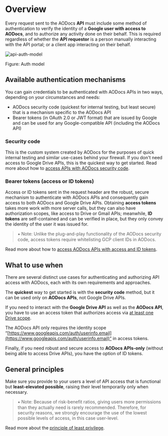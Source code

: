 # Overview

Every request sent to the AODocs **API** must include some method of authentication to verify the identity of a **Google user with access to AODocs**, and to authorize any activity done on their behalf. This is required regardless of whether the **API requestor** is a person manually interacting with the API portal; or a client app interacting on their behalf.

![api-auth-model](/img/api-relationship2.png)

Figure: Auth model

## Available authentication mechanisms

You can gain credentials to be authenticated with AODocs APIs in two ways, depending on your circumstances and needs:

*   AODocs security code (quickest for internal testing, but least secure) that is a mechanism specific to the AODocs API
*   Bearer tokens (in OAuth 2.0 or JWT format) that are issued by Google and can be used for any Google-compatible API (including the AODocs API)

### Security code

This is the custom system created by AODocs for the purposes of quick internal testing and similar use-cases behind your firewall.  If you don't need access to Google Drive APIs, this is the quickest way to get started.  Read more about how to [access APIs with AODocs security code](/docs/aodocs-staging.altirnao.com/1/c/Guides/20-Authentication/10-Security%20code).


### Bearer tokens (access or ID tokens)

Access or ID tokens sent in the request header are the robust, secure mechanism to authenticate with AODocs APIs and consequently gain access to both AODocs and Google Drive APIs.   Obtaining **access tokens** takes more work with more server calls, but they can also have authorization scopes, like access to Drive or Gmail APIs; meanwhile, **ID tokens** are self-contained and can be verified in place, but they only convey the identity of the user it was issued for.

> ⭑   Note: Unlike the plug-and-play functionality of the AODocs security code, access tokens require whitelisting GCP client IDs in AODocs.

Read more about how to [access AODocs APIs with access and ID tokens](/docs/aodocs-staging.altirnao.com/1/c/Guides/20-Authentication/20-Access%20tokens).


## What to use when

There are several distinct use cases for authenticating and authorizing API access with AODocs, each with its own requirements and approaches.

The **quickest** way to get started is with the **security code** method, but it can be used only on **AODocs APIs**, not Google Drive APIs.

If you need to interact with the **Google Drive API** as well as the **AODocs API**, you have to use an access token that authorizes access via [at least one Drive scope](https://developers.google.com/drive/api/v2/about-auth).

The AODocs API only requires the identity scope “[https://www.googleapis.com/auth/userinfo.email](https://www.googleapis.com/auth/userinfo.email)” in access tokens.

Finally, if you need robust and secure access to **AODocs APIs-only** (without being able to access Drive APIs), you have the option of ID tokens.

<!-- See [additional authentication use cases](https://drive.google.com/a/altirnao.com/open?id=1VN1XZqFUCHNNG7Ya278gFxx4jaIp-6LKAs17JEoedhY). -->


## General principles

Make sure you provide to your users a level of API access that is functional but **least-elevated possible**, raising their level temporarily only when necessary.

> ⭑   Note: Because of risk-benefit ratios, giving users more permissions than they actually need is rarely recommended.  Therefore, for security reasons, we strongly encourage the use of the lowest possible levels of access, in this case user-level.


Read more about the [principle of least privilege](https://en.wikipedia.org/wiki/Principle_of_least_privilege).